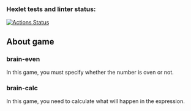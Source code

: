 ### Hexlet tests and linter status:
[![Actions Status](https://github.com/q865/frontend-project-lvl1/workflows/hexlet-check/badge.svg)](https://github.com/q865/frontend-project-lvl1/actions)
## About game
### brain-even
In this game, you must specify whether the number is oven or not.
### brain-calc
In this game, you need to calculate what will happen in the expression.

